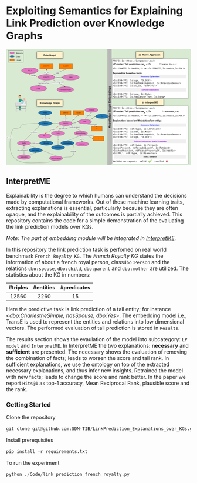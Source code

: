 # Exploiting Semantics for Explaining Link Prediction over Knowledge Graphs
![Motivating Example](./Images/Motivating.svg "Motivating Example")
## InterpretME
Explainability is the degree to which humans can understand the decisions made by computational frameworks. Out of these machine learning traits, extracting explanations is essential, particularly because they are
often opaque, and the explainability of the outcomes is partially achieved. This repository contains the code for a simple demonstration of the evaluating the link prediction models over KGs.

*Note: The part of embedding module will be integrated in [InterpretME](https://github.com/SDM-TIB/InterpretME).*

In this repository the link prediction task is perfomed on real world benchmark `French Royalty KG`. 
The *French Royalty KG* states the information of about a french royal person, class`dbo:Person` and the relations `dbo:spouse`, `dbo:child`, `dbo:parent` and `dbo:mother` are utilized.
The statistics about the KG in numbers:

| #triples | #entities | #predicates |
|:--------:|:---------:|:-----------:|
|  12560   |   2260    |     15      |

Here the predictive task is link prediction of a tail entity; for instance *<dbo:CharlestheSimple, hasSpouse, dbo:Yes>*. The embedding model i.e., TransE is used to represent the entities and relations into low dimensional vectors. The performed evaluation of tail prediction is stored in `Results`. 

The results section shows the evaulation of the model into subcategory: `LP model` and `InterpretME`. In InterpretME the two explanations: **necessary** and **sufficient** are presented. The necessary shows the evaluation of removing the combination of facts; leads to worsen the score and tail rank.
In sufficient explanations, we use the ontology on top of the extracted necessary explanations, and thus infer new insights. Retrained the model with new facts; leads to change the score and rank better. In the paper we report `Hits@1` as top-1 accuracy, Mean Reciprocal Rank, plausible score and the rank. 

### Getting Started
Clone the repository
```python
git clone git@github.com:SDM-TIB/LinkPrediction_Explanations_over_KGs.git
```
Install prerequisites
```python
pip install -r requirements.txt
```
To run the experiment
```python
python ./Code/link_prediction_french_royalty.py
```
